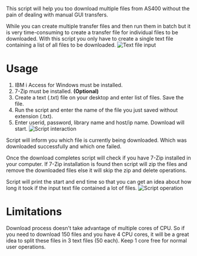 This script will help you too download multiple files from AS400 without the pain of dealing with manual GUI transfers.

While you can create multiple transfer files and then run them in batch but it is very time-consuming to create a transfer file for individual files to be downloaded. With this script you only have to create a single text file containing a list of all files to be downloaded.
![Text file input](https://raw.githubusercontent.com/vivekjindal/rxferpcb-ibmi-download-automation/master/images/screenshot1.png)

# Usage
1. IBM i Access for Windows must be installed.
2. 7-Zip must be installed. __(Optional)__
2. Create a text (.txt) file on your desktop and enter list of files. Save the file.
3. Run the script and enter the name of the file you just saved without extension (.txt).
4. Enter userid, password, library name and host/ip name. Download will start.
![Script interaction](https://raw.githubusercontent.com/vivekjindal/rxferpcb-ibmi-download-automation/master/images/screenshot2.png)

Script will inform you which file is currently being downloaded. Which was downloaded successfully and which one failed.

Once the download completes script will check if you have 7-Zip installed in your computer. If 7-Zip installation is found then script will zip the files and remove the downloaded files else it will skip the zip and delete operations.

Script will print the start and end time so that you can get an idea about how long it took if the input text file contained a lot of files.
![Script operation](https://raw.githubusercontent.com/vivekjindal/rxferpcb-ibmi-download-automation/master/images/screenshot3.png)


# Limitations

Download process doesn't take advantage of multiple cores of CPU. So if you need to download 150 files and you have 4 CPU cores, it will be a great idea to split these files in 3 text files (50 each). Keep 1 core free for normal user operations.
